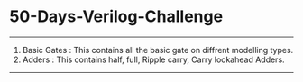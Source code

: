 # 50-Days-Verilog-Challenge
-----------------------------------------------------------------------------------------------------------------------------------------------------------------------
1. Basic Gates : This contains all the basic gate on diffrent modelling types.
2. Adders : This contains half, full, Ripple carry, Carry lookahead Adders.
-----------------------------------------------------------------------------------------------------------------------------------------------------------------------
